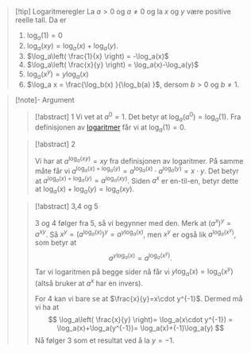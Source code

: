> [!tip] Logaritmeregler
> La $a >0$ og $a\neq 0$ og la $x$ og $y$ være positive reelle tall. Da er
> 1. $\log_a(1) = 0$
> 2. $\log_a(xy) = \log_a(x)+\log_a(y)$. 
> 3. $\log_a\left( \frac{1}{x} \right) = -\log_a(x)$
> 4. $\log_a\left( \frac{x}{y} \right) = \log_a(x)-\log_a(y)$
> 5. $\log_a(x^y)=y\log_a(x)$
> 6. $\log_a x = \frac{\log_b(x) }{\log_b(a) }$, dersom $b>0$ og $b\neq 1$.


> [!note]- Argument 
> 
> 
> > [!abstract] 1
> > Vi vet at $a^0 = 1$. Det betyr at $\log_a(a^0) = \log_a(1)$. Fra definisjonen av [logaritmer](Kapittel%203%20-%20transendentale%20funksjoner/3.2.5%20Logaritmer.md) får vi at $\log_a(1) = 0$.
> 
> > [!abstract] 2
> >
> > 
> > Vi har at $a^{\log_a(xy)} = xy$ fra definisjonen av logaritmer. På samme måte får vi $a^{\log_a(x)+\log_a(y)} = a^{\log_a(x)}\cdot a^{\log_a(y)} = x\cdot y$. Det betyr at $a^{\log_a(x)+\log_a(y)} = a^{\log_a(xy)}$. Siden $a^x$ er en-til-en, betyr dette at ${\log_a(x)+\log_a(y)} = \log_a(xy)$.
> 
> 
> > [!abstract] 3,4 og 5
> > 
> > 3 og 4 følger fra 5, så vi begynner med den. Merk at $(a^x)^y = a^{xy}$. Så $x^y =(a^{\log_a(x)})^y = a^{y\log_a(x)}$, men $x^y$ er også lik $a^{\log_a(x^y)}$, som betyr at 
> >   $$
> >   a^{y\log_a(x)} = a^{\log_a(x^y)}.
> > $$ 
> > Tar vi logaritmen på begge sider nå får vi $y\log_a(x) = \log_a(x^y)$ (altså bruker at $a^x$ har en invers).
> > 
> > For 4 kan vi bare se at $\frac{x}{y}=x\cdot y^{-1}$. Dermed må vi ha at 
> > $$
> > \log_a\left( \frac{x}{y} \right)= \log_a(x\cdot y^{-1}) = \log_a(x)+\log_a(y^{-1})= \log_a(x)+(-1)\log_a(y)
> > $$
> > Nå følger 3 som et resultat ved å la $y= -1$.